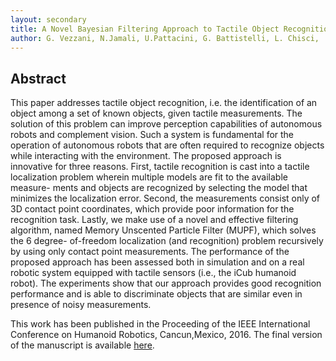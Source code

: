 ```yaml
---
layout: secondary
title: A Novel Bayesian Filtering Approach to Tactile Object Recognition
author: G. Vezzani, N.Jamali, U.Pattacini, G. Battistelli, L. Chisci,  and L. Natale
---
```


## Abstract

This paper addresses tactile object recognition, i.e. the identification of an object among a set of known objects,
given tactile measurements. The solution of this problem can improve perception capabilities of autonomous robots and
complement vision. Such a system is fundamental for the operation of autonomous robots that are often required to
recognize objects while interacting with the environment. The proposed approach is innovative for three reasons. First,
tactile recognition is cast into a tactile localization problem wherein multiple models are fit to the available measure-
ments and objects are recognized by selecting the model that minimizes the localization error. Second, the measurements
consist only of 3D contact point coordinates, which provide poor information for the recognition task. Lastly, we make use
of a novel and effective filtering algorithm, named Memory Unscented Particle Filter (MUPF), which solves the 6 degree-
of-freedom localization (and recognition) problem recursively by using only contact point measurements. The performance
of the proposed approach has been assessed both in simulation and on a real robotic system equipped with tactile sensors (i.e.,
the iCub humanoid robot). The experiments show that our approach provides good recognition performance and is able
to discriminate objects that are similar even in presence of noisy measurements.

This work has been published in the  Proceeding of the IEEE International Conference on Humanoid Robotics, Cancun,Mexico, 2016.
The final version of the manuscript is available [here](https://github.com/giuliavezzani/giuliavezzani.github.io/raw/master/files/recognition.pdf).

